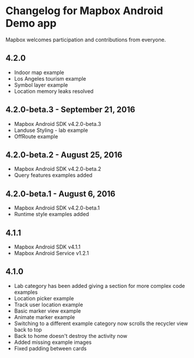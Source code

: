 # Changelog for Mapbox Android Demo app

Mapbox welcomes participation and contributions from everyone.

## 4.2.0
* Indoor map example
* Los Angeles tourism example
* Symbol layer example
* Location memory leaks resolved

## 4.2.0-beta.3 - September 21, 2016
* Mapbox Android SDK v4.2.0-beta.3
* Landuse Styling - lab example
* OffRoute example

## 4.2.0-beta.2 - August 25, 2016
* Mapbox Android SDK v4.2.0-beta.2
* Query features examples added

## 4.2.0-beta.1 - August 6, 2016
* Mapbox Android SDK v4.2.0-beta.1
* Runtime style examples added

## 4.1.1
* Mapbox Android SDK v4.1.1
* Mapbox Android Service v1.2.1

## 4.1.0
* Lab category has been added giving a section for more complex code examples
* Location picker example
* Track user location example
* Basic marker view example
* Animate marker example
* Switching to a different example category now scrolls the recycler view back to top
* Back to home doesn't destroy the activity now
* Added missing example images
* Fixed padding between cards

